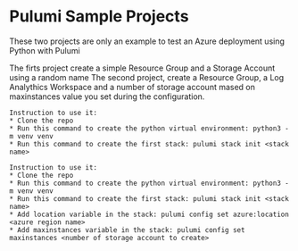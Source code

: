 # Pulumi Sample Projects
These two projects are only an example to test an Azure deployment using Python with Pulumi

The firts project create a simple Resource Group and a Storage Account using a random name
The second project, create a Resource Group, a Log Analythics Workspace and a number of storage account mased on maxinstances value you set during the configuration. 

```CSU-SAMPLE1
Instruction to use it:
* Clone the repo
* Run this command to create the python virtual environment: python3 -m venv venv
* Run this command to create the first stack: pulumi stack init <stack name>
```

```CSU-SAMPLE2
Instruction to use it:
* Clone the repo
* Run this command to create the python virtual environment: python3 -m venv venv
* Run this command to create the first stack: pulumi stack init <stack name>
* Add location variable in the stack: pulumi config set azure:location <azure region name>
* Add maxinstances variable in the stack: pulumi config set maxinstances <number of storage account to create>
```
